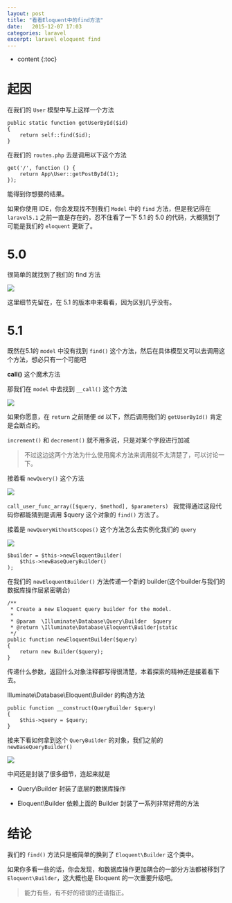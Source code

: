 ```yaml
---
layout: post
title: "看看Eloquent中的find方法"
date:   2015-12-07 17:03
categories: laravel
excerpt: laravel eloquent find
---
```


* content
{:toc}

# 起因

在我们的 `User` 模型中写上这样一个方法

    public static function getUserById($id)
    {
        return self::find($id);
    }

在我们的 `routes.php` 去是调用以下这个方法

    get('/', function () {
        return App\User::getPostById(1);
    });

能得到你想要的结果。

如果你使用 IDE，你会发现找不到我们 `Model` 中的 `find` 方法，但是我记得在 `laravel5.1` 之前一直是存在的，忍不住看了一下 5.1 的 5.0 的代码，大概猜到了可能是我们的 `eloquent` 更新了。

# 5.0

很简单的就找到了我们的 find 方法

![](http://ww1.sinaimg.cn/mw690/baa3278fgw1eyr76tm7yij20ld0esgms.jpg)

这里细节先留在，在 5.1 的版本中来看看，因为区别几乎没有。

# 5.1

既然在5.1的 `model` 中没有找到 `find()` 这个方法，然后在具体模型又可以去调用这个方法，想必只有一个可能吧

**__call()__** 这个魔术方法

那我们在 `model` 中去找到 `__call()` 这个方法

![](http://ww2.sinaimg.cn/mw690/baa3278fgw1eyr7dn0uzjj20jc0ez0u2.jpg)

如果你愿意，在 `return` 之前随便 `dd` 以下，然后调用我们的 `getUserById()` 肯定是会断点的。

`increment()` 和 `decrement()` 就不用多说，只是对某个字段进行加减

> 不过这边这两个方法为什么使用魔术方法来调用就不太清楚了，可以讨论一下。

接着看 `newQuery()` 这个方法

![](http://ww2.sinaimg.cn/mw690/baa3278fgw1eyr7talyxsj20ee09jt9b.jpg)

`call_user_func_array([$query, $method], $parameters) ` 我觉得通过这段代码你都能猜到是调用 $query 这个对象的 `find()` 方法了。

接着是 `newQueryWithoutScopes()` 这个方法怎么去实例化我们的 `query`

![](http://ww3.sinaimg.cn/mw690/baa3278fgw1eyr7xpjk9fj20mr0dqmyl.jpg)

    $builder = $this->newEloquentBuilder(
        $this->newBaseQueryBuilder()
    );

在我们的 `newEloquentBuilder()` 方法传递一个新的 builder(这个builder与我们的数据库操作层紧密耦合)

    /**
     * Create a new Eloquent query builder for the model.
     *
     * @param  \Illuminate\Database\Query\Builder  $query
     * @return \Illuminate\Database\Eloquent\Builder|static
     */
    public function newEloquentBuilder($query)
    {
        return new Builder($query);
    }

传递什么参数，返回什么对象注释都写得很清楚，本着探索的精神还是接着看下去。

Illuminate\Database\Eloquent\Builder 的构造方法

    public function __construct(QueryBuilder $query)
    {
        $this->query = $query;
    }

接来下看如何拿到这个 `QueryBuilder` 的对象，我们之前的 `newBaseQueryBuilder()`

![](http://ww4.sinaimg.cn/mw690/baa3278fgw1eyr87h5gr2j20ki0aw3zd.jpg)

中间还是封装了很多细节，连起来就是

* Query\Builder 封装了底层的数据库操作

* Eloquent\Builder 依赖上面的 Builder 封装了一系列非常好用的方法

# 结论

我们的 `find()` 方法只是被简单的换到了 `Eloquent\Builder` 这个类中。

如果你多看一些的话，你会发现，和数据库操作更加耦合的一部分方法都被移到了 `Eloquent\Builder`，这大概也是 Eloquent 的一次重要升级吧。

> 能力有些，有不好的错误的还请指正。
